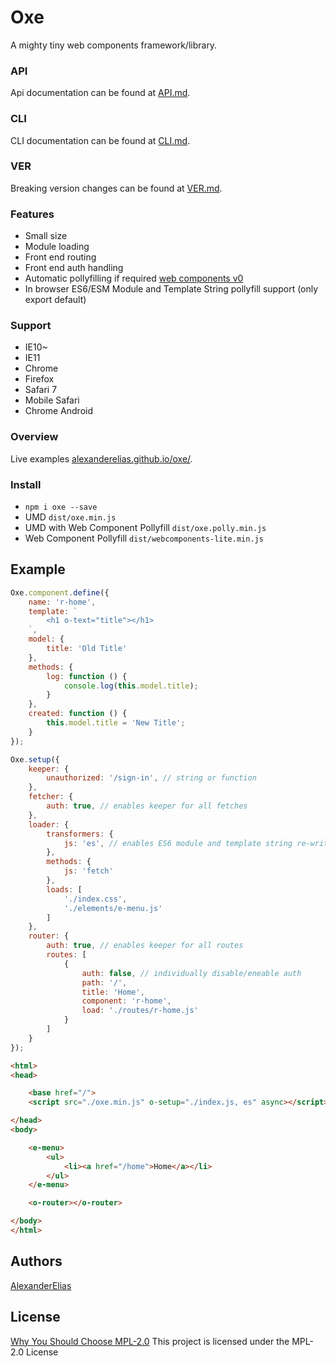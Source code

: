 
# Oxe
A mighty tiny web components framework/library.

### API
Api documentation can be found at [API.md](https://github.com/AlexanderElias/oxe/blob/master/API.md).

### CLI
CLI documentation can be found at [CLI.md](https://github.com/AlexanderElias/oxe/blob/master/CLI.md).

### VER
Breaking version changes can be found at [VER.md](https://github.com/AlexanderElias/oxe/blob/master/VER.md).

### Features
- Small size
- Module loading
- Front end routing
- Front end auth handling
- Automatic pollyfilling if required [web components v0](https://cdnjs.cloudflare.com/ajax/libs/document-register-element/1.7.2/document-register-element.js)
- In browser ES6/ESM Module and Template String pollyfill support (only export default)

### Support
- IE10~
- IE11
- Chrome
- Firefox
- Safari 7
- Mobile Safari
- Chrome Android

### Overview
Live examples [alexanderelias.github.io/oxe/](https://alexanderelias.github.io/oxe/).

### Install
- `npm i oxe --save`
- UMD `dist/oxe.min.js`
- UMD with Web Component Pollyfill `dist/oxe.polly.min.js`
- Web Component Pollyfill `dist/webcomponents-lite.min.js`

## Example
```js
Oxe.component.define({
	name: 'r-home',
	template: `
		<h1 o-text="title"></h1>
	`,
	model: {
		title: 'Old Title'
	},
	methods: {
		log: function () {
			console.log(this.model.title);
		}
	},
	created: function () {
		this.model.title = 'New Title';
	}
});
```
```js
Oxe.setup({
	keeper: {
		unauthorized: '/sign-in', // string or function
	},
	fetcher: {
		auth: true, // enables keeper for all fetches
	},
	loader: {
		transformers: {
			js: 'es', // enables ES6 module and template string re-writes
		},
		methods: {
			js: 'fetch'
		},
		loads: [
			'./index.css',
			'./elements/e-menu.js'
		]
	},
	router: {
		auth: true, // enables keeper for all routes
		routes: [
			{
				auth: false, // individually disable/eneable auth
				path: '/',
				title: 'Home',
				component: 'r-home',
				load: './routes/r-home.js'
			}
		]
	}
});
```
```html
<html>
<head>

	<base href="/">
	<script src="./oxe.min.js" o-setup="./index.js, es" async></script>

</head>
<body>

	<e-menu>
		<ul>
			<li><a href="/home">Home</a></li>
		</ul>
	</e-menu>

	<o-router></o-router>

</body>
</html>
```

## Authors
[AlexanderElias](https://github.com/AlexanderElias)

## License
[Why You Should Choose MPL-2.0](http://veldstra.org/2016/12/09/you-should-choose-mpl2-for-your-opensource-project.html)
This project is licensed under the MPL-2.0 License

